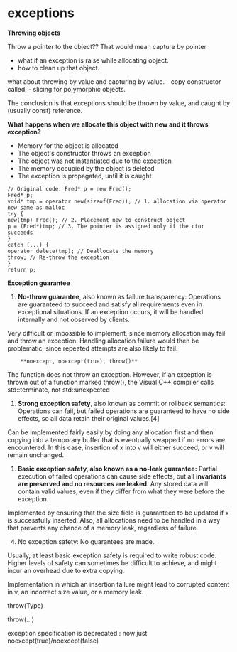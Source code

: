 # exceptions




**Throwing objects**

Throw a pointer to the object?? That would mean capture by pointer
 - what if an exception is raise while allocating object.
 - how to clean up that object.

what about throwing by value and capturing by value.
    - copy constructor called.
    - slicing for po;ymorphic objects.

The conclusion is that exceptions should be thrown by value, and caught by (usually const) reference.


**What happens when we allocate this object with new and it throws exception?**

- Memory for the object is allocated
- The object's constructor throws an exception
- The object was not instantiated due to the exception
- The memory occupied by the object is deleted
- The exception is propagated, until it is caught

```
// Original code: Fred* p = new Fred();
Fred* p;
void* tmp = operator new(sizeof(Fred)); // 1. allocation via operator new same as malloc
try {
new(tmp) Fred(); // 2. Placement new to construct object
p = (Fred*)tmp; // 3. The pointer is assigned only if the ctor succeeds
}
catch (...) {
operator delete(tmp); // Deallocate the memory
throw; // Re-throw the exception
}
return p;
```


**Exception guarantee**


1. **No-throw guarantee**, also known as failure transparency: Operations are guaranteed to succeed and satisfy all requirements even in exceptional situations. If an exception occurs, it will be handled internally and not observed by clients.

Very difficult or impossible to implement, since memory allocation may fail and throw an exception. Handling allocation failure would then be problematic, since repeated attempts are also likely to fail.

        **noexcept, noexcept(true), throw()**

The function does not throw an exception. However, if an exception is thrown out of a function marked throw(), the Visual C++ compiler calls std::terminate, not std::unexpected

1. **Strong exception safety**, also known as commit or rollback semantics: Operations can fail, but failed operations are guaranteed to have no side effects, so all data retain their original values.[4]

Can be implemented fairly easily by doing any allocation first and then copying into a temporary buffer that is eventually swapped if no errors are encountered. In this case, insertion of x into v will either succeed, or v will remain unchanged.

1. **Basic exception safety, also known as a no-leak guarantee:** Partial execution of failed operations can cause side effects, but all **invariants are preserved and no resources are leaked**. Any stored data will contain valid values, even if they differ from what they were before the exception.

Implemented by ensuring that the size field is guaranteed to be updated if x is successfully inserted. Also, all allocations need to be handled in a way that prevents any chance of a memory leak, regardless of failure.

4. No exception safety: No guarantees are made.

Usually, at least basic exception safety is required to write robust code. Higher levels of safety can sometimes be difficult to achieve, and might incur an overhead due to extra copying.

Implementation in which an insertion failure might lead to corrupted content in v, an incorrect size value, or a memory leak.

throw(Type)

throw(...)

exception specification is deprecated : now just noexcept(true)/noexcept(false)
